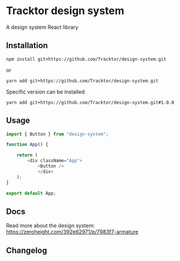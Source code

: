 # Tracktor design system

A design system React library

## Installation

```console
npm install git+https://github.com/Tracktor/design-system.git
```

or

```console
yarn add git+https://github.com/Tracktor/design-system.git
```

Specific version can be installed

```console
yarn add git+https://github.com/Tracktor/design-system.git#1.0.0
```

## Usage

``` typescript jsx
import { Button } from "design-system";

function App() {

    return (
        <div className="App">
            <Button />
            </div>
    );
}

export default App;
```

## Docs

Read more about the design system: https://zeroheight.com/392e62971/p/7983f7-armature

## Changelog